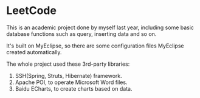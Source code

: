 # LeetCode

This is an academic project done by myself last year, including some basic database functions such as query, inserting data and so on.

It's built on MyEclipse, so there are some configuration files MyEclipse created automatically.

The whole project used these 3rd-party libraries:

1. SSH(Spring, Struts, Hibernate) framework.
2. Apache POI, to operate Microsoft Word files.
3. Baidu ECharts, to create charts based on data.